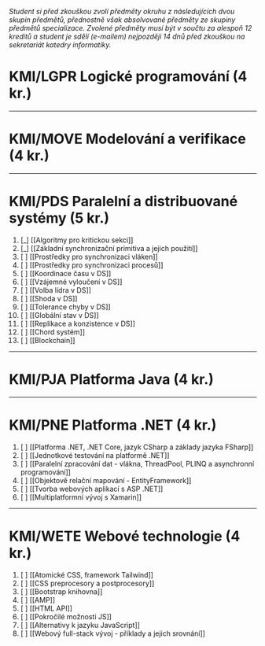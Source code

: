 *Student si před zkouškou zvolí předměty okruhu z následujících dvou skupin předmětů, přednostně však absolvované předměty ze skupiny předmětů specializace. Zvolené předměty musí být v součtu za alespoň 12 kreditů a student je sdělí (e-mailem) nejpozději 14 dnů před zkouškou na sekretariát katedry informatiky.*

# KMI/LGPR Logické programování (4 kr.)

---
# KMI/MOVE Modelování a verifikace (4 kr.)

---
# KMI/PDS Paralelní a distribuované systémy (5 kr.)
1. [_] [[Algoritmy pro kritickou sekci]]
2. [_] [[Základní synchronizační primitiva a jejich použití]]
3. [ ] [[Prostředky pro synchronizaci vláken]]
4. [ ] [[Prostředky pro synchronizaci procesů]]
5. [ ] [[Koordinace času v DS]]
6. [ ] [[Vzájemné vyloučení v DS]]
7. [ ] [[Volba lídra v DS]]
8. [ ] [[Shoda v DS]]
9. [ ] [[Tolerance chyby v DS]]
10. [ ] [[Globální stav v DS]]
11. [ ] [[Replikace a konzistence v DS]]
12. [ ] [[Chord systém]]
13. [ ] [[Blockchain]]
---
# KMI/PJA Platforma Java (4 kr.)

---
# KMI/PNE Platforma .NET (4 kr.)
1. [ ] [[Platforma .NET, .NET Core, jazyk CSharp a základy jazyka FSharp]]
2. [ ] [[Jednotkové testování na platformě .NET]]
3. [ ] [[Paralelní zpracování dat - vlákna, ThreadPool, PLINQ a asynchronní programování]]
4. [ ] [[Objektově relační mapování - EntityFramework]]
5. [ ] [[Tvorba webových aplikací s ASP .NET]]
6. [ ] [[Multiplatformní vývoj s Xamarin]]
---
# KMI/WETE Webové technologie (4 kr.)
1. [ ] [[Atomické CSS, framework Tailwind]]
2. [ ] [[CSS preprocesory a postprocesory]]
3. [ ] [[Bootstrap knihovna]]
4. [ ] [[AMP]]
5. [ ] [[HTML API]]
6. [ ] [[Pokročilé možnosti JS]]
7. [ ] [[Alternativy k jazyku JavaScript]]
8. [ ] [[Webový full-stack vývoj - příklady a jejich srovnání]]